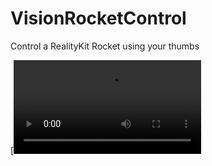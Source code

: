 # VisionRocketControl
Control a RealityKit Rocket using your thumbs

[![Watch the video](Resources/video.mp4)
